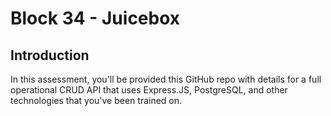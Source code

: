# Block 34 - Juicebox

## Introduction

In this assessment, you'll be provided this GitHub repo with details for a full operational CRUD API that uses Express.JS, PostgreSQL, and other technologies that you've been trained on. 
